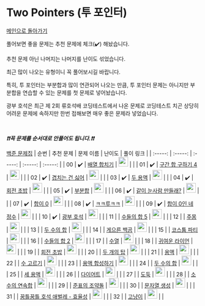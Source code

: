 # Two Pointers (투 포인터)

[메인으로 돌아가기](https://github.com/tony9402/baekjoon)

풀어보면 좋을 문제는 추천 문제에 체크(:heavy_check_mark:) 해놨습니다.

추천 문제 아닌 나머지는 나머지를 난이도 섞었습니다.

최근 많이 나오는 유형이니 꼭 풀어보시길 바랍니다.

특히, 투 포인터는 부분합과 많이 연관되어 나오는 만큼, 투 포인터 문제는 아니지만 부분합을 연습할 수 있는 문제를 첫 문제로 넣어놨습니다.

광부 호석은 최근 제 2회 류호석배 코딩테스트에서 나온 문제로 코딩테스트 치곤 상당히 어려운 문제에 속하지만 한번 접해보면 매우 좋은 문제라 넣었습니다.

<br>

***❗️❗️꼭 문제를 순서대로 안풀어도 됩니다.❗️❗️***

[백준 문제집](https://www.acmicpc.net/workbook/view/6782)
|          순번          |        추천 문제         |        문제 이름         |         난이도          |        풀이 링크         |
| :-----: | :-----: | :-----: | :-----: | :-----: |
| 00 |  :heavy_check_mark:  | <a href="http://boj.kr/11728" target="_blank">배열 합치기</a> | <img height="25px" width="25px=" src="https://static.solved.ac/tier_small/6.svg"/> |                      |
| 01 |  :heavy_check_mark:  | <a href="http://boj.kr/11659" target="_blank">구간 합 구하기 4</a> | <img height="25px" width="25px=" src="https://static.solved.ac/tier_small/8.svg"/> |                      |
| 02 |  :heavy_check_mark:  | <a href="http://boj.kr/20922" target="_blank">겹치는 건 싫어</a> | <img height="25px" width="25px=" src="https://static.solved.ac/tier_small/10.svg"/> |                      |
| 03 |  :heavy_check_mark:  | <a href="http://boj.kr/2470" target="_blank">두 용액</a> | <img height="25px" width="25px=" src="https://static.solved.ac/tier_small/11.svg"/> |                      |
| 04 |  :heavy_check_mark:  | <a href="http://boj.kr/15961" target="_blank">회전 초밥</a> | <img height="25px" width="25px=" src="https://static.solved.ac/tier_small/12.svg"/> |                      |
| 05 |  :heavy_check_mark:  | <a href="http://boj.kr/1806" target="_blank">부분합</a> | <img height="25px" width="25px=" src="https://static.solved.ac/tier_small/12.svg"/> |                      |
| 06 |  :heavy_check_mark:  | <a href="http://boj.kr/20366" target="_blank">같이 눈사람 만들래?</a> | <img height="25px" width="25px=" src="https://static.solved.ac/tier_small/13.svg"/> |                      |
| 07 |  :heavy_check_mark:  | <a href="http://boj.kr/3151" target="_blank">합이 0</a> | <img height="25px" width="25px=" src="https://static.solved.ac/tier_small/13.svg"/> |                      |
| 08 |  :heavy_check_mark:  | <a href="http://boj.kr/20442" target="_blank">ㅋㅋ루ㅋㅋ</a> | <img height="25px" width="25px=" src="https://static.solved.ac/tier_small/13.svg"/> |                      |
| 09 |  :heavy_check_mark:  | <a href="http://boj.kr/7453" target="_blank">합이 0인 네 정수</a> | <img height="25px" width="25px=" src="https://static.solved.ac/tier_small/14.svg"/> |                      |
| 10 |  :heavy_check_mark:  | <a href="http://boj.kr/21279" target="_blank">광부 호석</a> | <img height="25px" width="25px=" src="https://static.solved.ac/tier_small/15.svg"/> |                      |
| 11 |                      | <a href="http://boj.kr/2018" target="_blank">수들의 합 5</a> | <img height="25px" width="25px=" src="https://static.solved.ac/tier_small/6.svg"/> |                      |
| 12 |                      | <a href="http://boj.kr/1940" target="_blank">주몽</a> | <img height="25px" width="25px=" src="https://static.solved.ac/tier_small/7.svg"/> |                      |
| 13 |                      | <a href="http://boj.kr/3273" target="_blank">두 수의 합</a> | <img height="25px" width="25px=" src="https://static.solved.ac/tier_small/7.svg"/> |                      |
| 14 |                      | <a href="http://boj.kr/10025" target="_blank">게으른 백곰</a> | <img height="25px" width="25px=" src="https://static.solved.ac/tier_small/7.svg"/> |                      |
| 15 |                      | <a href="http://boj.kr/6159" target="_blank">코스튬 파티</a> | <img height="25px" width="25px=" src="https://static.solved.ac/tier_small/7.svg"/> |                      |
| 16 |                      | <a href="http://boj.kr/2003" target="_blank">수들의 합 2</a> | <img height="25px" width="25px=" src="https://static.solved.ac/tier_small/8.svg"/> |                      |
| 17 |                      | <a href="http://boj.kr/2559" target="_blank">수열</a> | <img height="25px" width="25px=" src="https://static.solved.ac/tier_small/8.svg"/> |                      |
| 18 |                      | <a href="http://boj.kr/15565" target="_blank">귀여운 라이언</a> | <img height="25px" width="25px=" src="https://static.solved.ac/tier_small/10.svg"/> |                      |
| 19 |                      | <a href="http://boj.kr/2531" target="_blank">회전 초밥</a> | <img height="25px" width="25px=" src="https://static.solved.ac/tier_small/10.svg"/> |                      |
| 20 |                      | <a href="http://boj.kr/2118" target="_blank">두 개의 탑</a> | <img height="25px" width="25px=" src="https://static.solved.ac/tier_small/10.svg"/> |                      |
| 21 |                      | <a href="http://boj.kr/2467" target="_blank">용액</a> | <img height="25px" width="25px=" src="https://static.solved.ac/tier_small/11.svg"/> |                      |
| 22 |                      | <a href="http://boj.kr/2230" target="_blank">수 고르기</a> | <img height="25px" width="25px=" src="https://static.solved.ac/tier_small/11.svg"/> |                      |
| 23 |                      | <a href="http://boj.kr/14921" target="_blank">용액 합성하기</a> | <img height="25px" width="25px=" src="https://static.solved.ac/tier_small/11.svg"/> |                      |
| 24 |                      | <a href="http://boj.kr/9024" target="_blank">두 수의 합</a> | <img height="25px" width="25px=" src="https://static.solved.ac/tier_small/11.svg"/> |                      |
| 25 |                      | <a href="http://boj.kr/2473" target="_blank">세 용액</a> | <img height="25px" width="25px=" src="https://static.solved.ac/tier_small/12.svg"/> |                      |
| 26 |                      | <a href="http://boj.kr/1484" target="_blank">다이어트</a> | <img height="25px" width="25px=" src="https://static.solved.ac/tier_small/12.svg"/> |                      |
| 27 |                      | <a href="http://boj.kr/13422" target="_blank">도둑</a> | <img height="25px" width="25px=" src="https://static.solved.ac/tier_small/12.svg"/> |                      |
| 28 |                      | <a href="http://boj.kr/1644" target="_blank">소수의 연속합</a> | <img height="25px" width="25px=" src="https://static.solved.ac/tier_small/13.svg"/> |                      |
| 29 |                      | <a href="http://boj.kr/15831" target="_blank">준표의 조약돌</a> | <img height="25px" width="25px=" src="https://static.solved.ac/tier_small/13.svg"/> |                      |
| 30 |                      | <a href="http://boj.kr/6137" target="_blank">문자열 생성</a> | <img height="25px" width="25px=" src="https://static.solved.ac/tier_small/13.svg"/> |                      |
| 31 |                      | <a href="http://boj.kr/20181" target="_blank">꿈틀꿈틀 호석 애벌레 - 효율성</a> | <img height="25px" width="25px=" src="https://static.solved.ac/tier_small/14.svg"/> |                      |
| 32 |                      | <a href="http://boj.kr/16472" target="_blank">고냥이</a> | <img height="25px" width="25px=" src="https://static.solved.ac/tier_small/14.svg"/> |                      |
